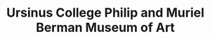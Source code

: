 ---
layout: repo
title: "Ursinus College Philip and Muriel Berman Museum of Art"
id: 13766
permalink: repos/13766/
---